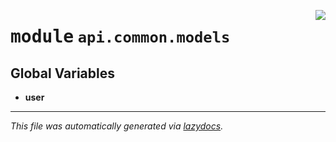 <!-- markdownlint-disable -->

<a href="../../../src/switch/api/common/models/__init__.py#L0"><img align="right" src="https://img.shields.io/badge/-source-cccccc?style=flat-square"/></a>

# <kbd>module</kbd> `api.common.models`




**Global Variables**
---------------
- **user**




---

_This file was automatically generated via [lazydocs](https://github.com/ml-tooling/lazydocs)._
